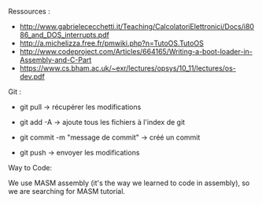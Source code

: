 ﻿Ressources :

* http://www.gabrielececchetti.it/Teaching/CalcolatoriElettronici/Docs/i8086_and_DOS_interrupts.pdf
* http://a.michelizza.free.fr/pmwiki.php?n=TutoOS.TutoOS
* http://www.codeproject.com/Articles/664165/Writing-a-boot-loader-in-Assembly-and-C-Part
* https://www.cs.bham.ac.uk/~exr/lectures/opsys/10_11/lectures/os-dev.pdf

Git :

* git pull -> récupérer les modifications

* git add -A -> ajoute tous les fichiers à l'index de git
* git commit -m "message de commit" -> créé un commit
* git push -> envoyer les modifications

Way to Code:

We use MASM assembly (it's the way we learned to code in assembly), so we are searching for MASM tutorial.